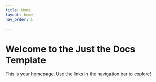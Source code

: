 ```yaml
---
title: Home
layout: home
nav_order: 1

---
```


# Welcome to the Just the Docs Template

This is your homepage. Use the links in the navigation bar to explore!



